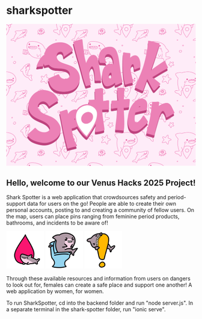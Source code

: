 # sharkspotter

<div align="center"><img src="shark-spotter/src/assets/SharkSpotterThumbnail.png"/></div>


## Hello, welcome to our Venus Hacks 2025 Project!

Shark Spotter is a web application that crowdsources safety and period-support data for users on the go! People are able to create their own personal accounts, posting to and creating a community of fellow users. On the map, users can place pins ranging from feminine period products, bathrooms, and incidents to be aware of!

<div align="left">
    <img src="shark-spotter/src/assets/Shark_Period_Map_Noninverted.png" style="width:100px;"/> <img src="shark-spotter/src/assets/Shark_Toilet_Map_Noninverted.png" style="width:100px;" />
    <img src="shark-spotter/src/assets/Shark_Incident_Map_Noninverted.png" style="width:100px;" />
</div>


Through these available resources and information from users on dangers to look out for, females can create a safe place and support one another! A web application by women, for women.

To run SharkSpotter, cd into the backend folder and run "node server.js". In a separate terminal in the shark-spotter folder, run "ionic serve".
